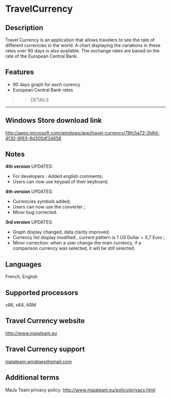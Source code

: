 TravelCurrency
==============

Description
------------
Travel Currency is an application that allows travelers to see the rate of different currencies in the world.
A chart displaying the variations in these rates over 90 days is also available.
The exchange rates are based on the rate of the European Central Bank.

Features
------------
- 90 days graph for each curency
- European Central Bank rates

>> DETAILS
------------

Windows Store download link
-----------------------------
http://apps.microsoft.com/windows/app/travel-currency/78fc5a72-2b6d-4f30-9f83-9d305df34656

Notes
-----

**4th version**
UPDATES: 
- For developers : Added english comments;
- Users can now use keypad of their keyboard;

**4th version**
UPDATES: 
- Currencies symbols added;
- Users can now use the converter ;
- Minor bug corrected.

**3rd version**
UPDATES:
- Graph display changed, data clarity improved;
- Currency list display modified , current pattern is 1 US Dollar = 0,7 Euro ;
- Minor correction: when a user change the main currency, if a comparison currency was selected, it will be still selected.

Languages
---------
French, English

Supported processors
--------------------
x86, x64, ARM

Travel Currency website
-----------------------
http://www.majateam.eu

Travel Currency support
-----------------------
majateam.windows@gmail.com

Additional terms
----------------
MaJa Team privacy policy: http://www.majateam.eu/policy/privacy.html

